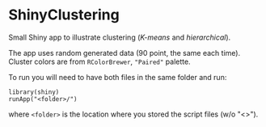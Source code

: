 ShinyClustering
===============

Small Shiny app to illustrate clustering (*K-means* and *hierarchical*).

The app uses random generated data (90 point, the same each time). 
Cluster colors are from `RColorBrewer`, `"Paired"` palette.

To run you will need to have both files in the same folder and run:
    
    library(shiny)
    runApp("<folder>/")
    
where `<folder>` is the location where you stored the script files (w/o "<>").
